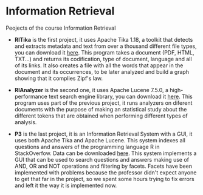 # Information Retrieval

Peojects of the course Information Retrieval

* **RITika** is the first project, it uses Apache Tika 1.18, a toolkit that detects and extracts metadata and text from over a thousand different file types, you can download it [here](http://tika.apache.org). 
This program takes a document (PDF, HTML, TXT...) and returns its codification, type of document, language and all of its links. It also creates a file with all the words that appear in the document and its occurrences, to be later analyzed and build a graph showing that it complies Zipf's law.


* **RIAnalyzer** is the second one, it uses Apache Lucene 7.5.0, a high-performance text search engine library, you can download it [here](https://lucene.apache.org/core/).
This program uses part of the previous project, it runs analyzers on diferent documents with the purpose of making an statistical study about the different tokens that are obtained when performing different types of analysis.


* **P3** is the last project, it is an Information Retrieval System with a GUI, it uses both Apache Tika and Apache Lucene. 
This system indexes all questions and answers of the programming language R in StackOverfow. Data can be downloaded [here](https://www.kaggle.com/stackoverflow/rquestions). 
This system implements a GUI that can be used to search questions and answers making use of AND, OR and NOT operations and filtering by facets. 
Facets have been implemented with problems because the professor didn't expect anyone to get that far in the project, so we spent some hours trying to fix errors and left it the way it is implemented now.
